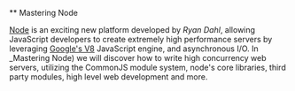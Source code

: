 ** Mastering Node

[Node](http://nodejs.org) is an exciting new platform developed by _Ryan Dahl_, allowing JavaScript developers to create extremely high performance servers by leveraging [Google's V8](http://code.google.com/p/v8/) JavaScript engine, and asynchronous I/O. In _Mastering Node) we will discover how to write high concurrency web servers, utilizing the CommonJS module system, node's core libraries, third party modules, high level web development and more.
